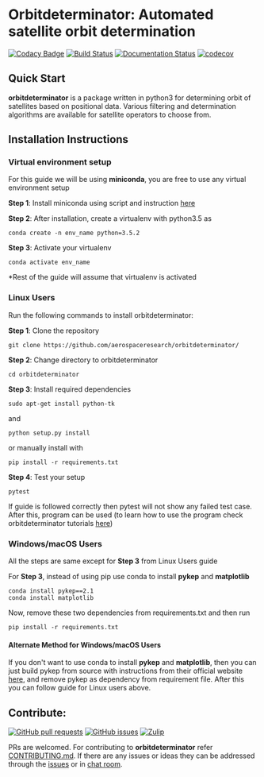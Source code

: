 # Orbitdeterminator: Automated satellite orbit determination

[![Codacy Badge](https://api.codacy.com/project/badge/Grade/9c770ba2dd9d48fa8ba3ac207b9f5c85)](https://www.codacy.com/app/201452004/orbitdeterminator?utm_source=github.com&utm_medium=referral&utm_content=aerospaceresearch/orbitdeterminator&utm_campaign=badger)
[![Build Status](https://travis-ci.org/aerospaceresearch/orbitdeterminator.svg?branch=master)](https://travis-ci.org/aerospaceresearch/orbitdeterminator)
[![Documentation Status](https://readthedocs.org/projects/orbit-determinator/badge/?version=latest)](http://orbit-determinator.readthedocs.io/en/latest/?badge=latest)
[![codecov](https://codecov.io/gh/aerospaceresearch/orbitdeterminator/branch/master/graph/badge.svg)](https://codecov.io/gh/aerospaceresearch/orbitdeterminator)

## Quick Start

__orbitdeterminator__ is a package written in python3 for determining orbit of satellites based on positional data. Various filtering and determination algorithms are available for satellite operators to choose from.  

## Installation Instructions

### Virtual environment setup
For this guide we will be using **miniconda**, you are free to use any virtual environment setup

**Step 1**: Install miniconda using script and instruction [here](https://docs.conda.io/en/latest/miniconda.html)

**Step 2**: After installation, create a virtualenv with python3.5 as
```
conda create -n env_name python=3.5.2
```
**Step 3**: Activate your virtualenv
```
conda activate env_name
```
*Rest of the guide will assume that virtualenv is activated
### Linux Users
Run the following commands to install orbitdeterminator:

**Step 1**: Clone the repository
```
git clone https://github.com/aerospaceresearch/orbitdeterminator/
```
**Step 2**: Change directory to orbitdeterminator
```
cd orbitdeterminator
```
**Step 3**: Install required dependencies
```
sudo apt-get install python-tk
```
and
```
python setup.py install
```
or manually install with
```
pip install -r requirements.txt
```
**Step 4**: Test your setup
```
pytest
```
If guide is followed correctly then pytest will not show any failed test case. After this, program can be used (to learn how to use the program check orbitdeterminator tutorials [here](https://orbit-determinator.readthedocs.io/en/latest/examples.html))
### Windows/macOS Users
All the steps are same except for **Step 3** from Linux Users guide

For **Step 3**, instead of using pip use conda to install **pykep** and **matplotlib**
```
conda install pykep==2.1
conda install matplotlib
```
Now, remove these two dependencies from requirements.txt and then run
```
pip install -r requirements.txt
```
#### Alternate Method for Windows/macOS Users

If you don't want to use conda to install **pykep** and **matplotlib**, then you can just build pykep from source with instructions from their official website [here](https://esa.github.io/pykep/installation.html), and remove pykep as dependency from requirement file. After this you can follow guide for Linux users above.

## Contribute:

[![GitHub pull requests](https://img.shields.io/github/issues-pr/aerospaceresearch/orbitdeterminator.svg?style=for-the-badge)](https://github.com/aerospaceresearch/orbitdeterminator/pulls)
[![GitHub issues](https://img.shields.io/github/issues/aerospaceresearch/orbitdeterminator.svg?style=for-the-badge)](https://github.com/aerospaceresearch/orbitdeterminator/issues)
[![Zulip](https://img.shields.io/badge/Chat-on%20Zulip-17C789.svg?style=for-the-badge)](https://aerospaceresearch.zulipchat.com/#narrow/stream/147024-OrbitDeterminator)

PRs are welcomed. For contributing to **orbitdeterminator** refer [CONTRIBUTING.md](CONTRIBUTING.md). If there are any issues or ideas they can be addressed through the [issues](https://github.com/aerospaceresearch/orbitdeterminator/issues) or in [chat room](https://aerospaceresearch.zulipchat.com/#narrow/stream/147024-OrbitDeterminator).
